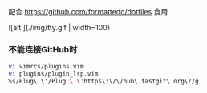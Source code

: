 配合 https://github.com/formattedd/dotfiles 食用

![alt ](./img/tty.gif | width=100)


### 不能连接GitHub时
```sh
vi vimrcs/plugins.vim
vi plugins/plugin_lsp.vim
%s/Plug\ \'/Plug \ \'https\:\/\/hub\.fastgit\.org\//g
```

<!-- #### my vim/macvim/neovim config -->
<!--  -->
<!-- > install vim/macvim/neovim, git, pip -->
<!--  -->
<!-- > run it -->
<!-- ```sh -->
<!-- sh  <(wget -qO- https://raw.githubusercontent.com/formateddd/vimrc/master/install.sh) nvim # or vim -->
<!--  -->
<!-- or -->
<!--  -->
<!-- bash  <(wget -qO- https://gitee.com/formateddd/vimrc/raw/master/gitee_installer.sh) nvim # or vim -->
<!-- ``` -->
<!--  -->
<!-- > in arch/manjaro use cliopboard -->
<!-- ``` -->
<!-- [> sudo pacman -Sy xclip xorg-xclipboard <] -->
<!-- sudo pacman -Sy xsel -->
<!-- ``` -->
<!--  -->
<!-- > reference from [ma6174](https://github.com/ma6174/vim-deprecated) and [Coc-extensions](https://github.com/neoclide/coc.nvim/wiki/Using-coc-extensions) -->
